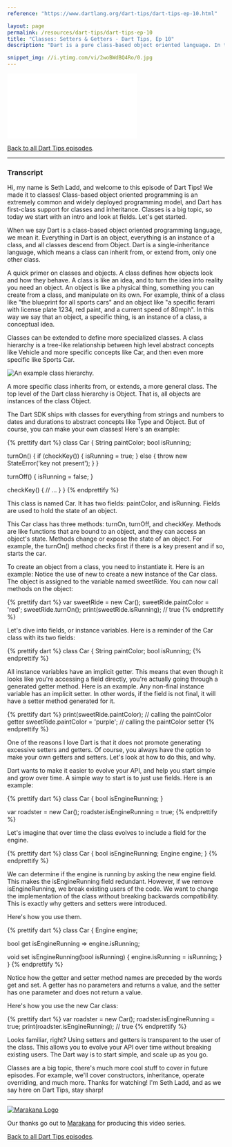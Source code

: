 ```yaml
---
reference: "https://www.dartlang.org/dart-tips/dart-tips-ep-10.html"

layout: page
permalink: /resources/dart-tips/dart-tips-ep-10
title: "Classes: Setters & Getters - Dart Tips, Ep 10"
description: "Dart is a pure class-based object oriented language. In this first video covering classes in Dart, learn more about how getters and setters help you scale Dart code from simple fields to richer encapsulation."

snippet_img: //i.ytimg.com/vi/2woBWdBQ4Ro/0.jpg
---
```


<iframe class="dart-tips-video" src="//www.youtube.com/embed/2woBWdBQ4Ro"
frameborder="0" allowfullscreen></iframe>

[Back to all Dart Tips episodes](/dart-tips/).

<hr>

### Transcript

Hi, my name is Seth Ladd, and welcome to this episode of Dart Tips! We made it
to classes! Class-based object oriented programming is an extremely common and
widely deployed programming model, and Dart has first-class support for classes
and inheritance. Classes is a big topic, so today we start with an intro and
look at fields. Let's get started.

When we say Dart is a class-based object oriented programming language, we mean
it. Everything in Dart is an object, everything is an instance of a class, and
all classes descend from Object. Dart is a single-inheritance language, which
means a class can inherit from, or extend from, only one other class.

A quick primer on classes and objects. A class defines how objects look and how
they behave. A class is like an idea, and to turn the idea into reality you need
an object. An object is like a physical thing, something you can create from a
class, and manipulate on its own. For example, think of a class like "the
blueprint for all sports cars" and an object like "a specific ferarri with
license plate 1234, red paint, and a current speed of 80mph". In this way we say
that an object, a specific thing, is an instance of a class, a conceptual idea.

Classes can be extended to define more specialized classes. A class hierarchy is
a tree-like relationship between high level abstract concepts like Vehicle and
more specific concepts like Car, and then even more specific like Sports Car.

<img src="{% asset_path 'dart-tips/class-hierarchy.png' %}" alt="An example class hierarchy.">

A more specific class inherits from, or extends, a more general class. The top
level of the Dart class hierarchy is Object. That is, all objects are instances
of the class Object.

The Dart SDK ships with classes for everything from strings and numbers to dates
and durations to abstract concepts like Type and Object. But of course, you can
make your own classes! Here's an example:

{% prettify dart %}
class Car {
  String paintColor;
  bool isRunning;

  turnOn() {
    if (checkKey()) {
      isRunning = true;
    } else {
      throw new StateError('key not present');
    }
  }

  turnOff() {
    isRunning = false;
  }

  checkKey() {
    // …
  }
}
{% endprettify %}

This class is named Car. It has two fields: paintColor, and isRunning. Fields
are used to hold the state of an object.

This Car class has three methods: turnOn, turnOff, and checkKey. Methods are
like functions that are bound to an object, and they can access an object's
state. Methods change or expose the state of an object. For example, the
turnOn() method checks first if there is a key present and if so, starts the
car.

To create an object from a class, you need to instantiate it. Here is an
example: Notice the use of new to create a new instance of the Car class. The
object is assigned to the variable named sweetRide. You can now call methods on
the object:

{% prettify dart %}
var sweetRide = new Car();
sweetRide.paintColor = 'red';
sweetRide.turnOn();
print(sweetRide.isRunning); // true
{% endprettify %}

Let's dive into fields, or instance variables. Here is a reminder of the Car
class with its two fields:

{% prettify dart %}
class Car {
  String paintColor;
  bool isRunning;
{% endprettify %}

All instance variables have an implicit getter. This means that even though it
looks like you're accessing a field directly, you're actually going through a
generated getter method. Here is an example. Any non-final instance variable has
an implicit setter. In other words, if the field is not final, it will have a
setter method generated for it.

{% prettify dart %}
print(sweetRide.paintColor);  // calling the paintColor getter
sweetRide.paintColor = 'purple';  // calling the paintColor setter
{% endprettify %}

One of the reasons I love Dart is that it does not promote generating excessive
setters and getters. Of course, you always have the option to make your own
getters and setters. Let's look at how to do this, and why.

Dart wants to make it easier to evolve your API, and help you start simple and
grow over time. A simple way to start is to just use fields. Here is an example:

{% prettify dart %}
class Car {
  bool isEngineRunning;
}

var roadster = new Car();
roadster.isEngineRunning = true;
{% endprettify %}

Let's imagine that over time the class evolves to include a field for the engine.

{% prettify dart %}
class Car {
  bool isEngineRunning;
  Engine engine;
}
{% endprettify %}

We can determine if the engine is running by asking the new engine field. This
makes the isEngineRunning field redundant. However, if we remove
isEngineRunning, we break existing users of the code. We want to change the
implementation of the class without breaking backwards compatibility. This is
exactly why getters and setters were introduced.

Here's how you use them.

{% prettify dart %}
class Car {
  Engine engine;

  bool get isEngineRunning => engine.isRunning;

  void set isEngineRunning(bool isRunning) {
    engine.isRunning = isRunning;
  }
}
{% endprettify %}

Notice how the getter and setter method names are preceded by the words get and
set. A getter has no parameters and returns a value, and the setter has one
parameter and does not return a value.

Here's how you use the new Car class:

{% prettify dart %}
var roadster = new Car();
roadster.isEngineRunning = true;
print(roadster.isEngineRunning); // true
{% endprettify %}

Looks familiar, right? Using setters and getters is transparent to the user of
the class. This allows you to evolve your API over time without breaking
existing users. The Dart way is to start simple, and scale up as you go.

Classes are a big topic, there's much more cool stuff to cover in future
episodes. For example, we'll cover constructors, inheritance, operate
overriding, and much more. Thanks for watching! I'm Seth Ladd, and as we say
here on Dart Tips, stay sharp!

<hr>

<a href="http://marakana.com"><img src="{% asset_path 'dart-tips/marakana-logo.png' %}" alt="Marakana Logo"></a>

Our thanks go out to [Marakana](http://www.marakana.com) for producing this
video series.

[Back to all Dart Tips episodes](/dart-tips/).
